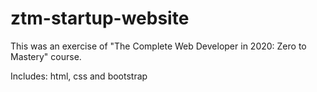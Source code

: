 # ztm-startup-website

This was an exercise of "The Complete Web Developer in 2020: Zero to Mastery" course.

Includes: html, css and bootstrap
